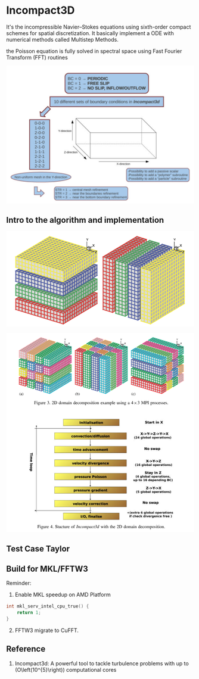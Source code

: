 # Incompact3D

It's the incompressible Navier–Stokes equations using sixth-order compact schemes for spatial discretization. It basically implement a ODE with numerical methods called Multistep Methods.

the Poisson equation is fully solved in spectral space using Fast Fourier Transform (FFT) routines

![incopmact_3d_verstility](./incopmact_3d_verstility.png)

## Intro to the algorithm and implementation

![mpi_affinity](./mpi_affinity.png)

![2d_mpi_affinity](./2d_mpi_affinity.png)

## Test Case Taylor

## Build for MKL/FFTW3
Reminder:

1. Enable MKL speedup on AMD Platform
```cpp
int mkl_serv_intel_cpu_true() {
	return 1;
}
```
2. FFTW3 migrate to CuFFT.

## Reference
1. Incompact3d: A powerful tool to tackle turbulence problems with up to \(O\left(10^{5}\right)\) computational cores